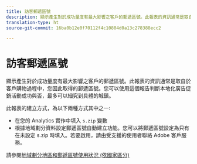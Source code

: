 ```yaml
---
title: 訪客郵遞區號
description: 顯示產生對於成功量度有最大影響之客戶的郵遞區號。此報表的資訊通常是取自於客戶購物過程中，您因此取得的郵遞區號。您可以使用這個報告判斷本地化廣告促銷活動成功與否，最多可以細究到具體的城鎮。
translation-type: ht
source-git-commit: 16ba0b12e0f70112f4c10804d0a13c278388ecc2

---
```



# 訪客郵遞區號

顯示產生對於成功量度有最大影響之客戶的郵遞區號。此報表的資訊通常是取自於客戶購物過程中，您因此取得的郵遞區號。您可以使用這個報告判斷本地化廣告促銷活動成功與否，最多可以細究到具體的城鎮。

此報表的建立方式，為以下兩種方式其中之一:

* 在您的 Analytics 實作中填入 `s.zip` 變數
* 根據地域劃分資料設定郵遞區號自動建立功能。您可以將郵遞區號設定為只有在未設定 s.zip 時填入。若要啟用，請由受支援的使用者聯絡 Adobe 客戶服務。

請參閱[地域劃分地區和郵遞區號使用狀況 (依國家區分)](reports-geosegmentation-reference.md)
